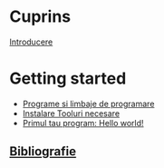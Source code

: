 # Cuprins

[Introducere](introducere.md)

# Getting started

- [Programe si limbaje de programare](getting-started/programe-si-limbaje-de-programare.md)
- [Instalare Tooluri necesare](getting-started/instalare-tooluri.md)
- [Primul tau program: Hello world!](getting-started/hello-world.md)

## [Bibliografie](bibliografie.md)
